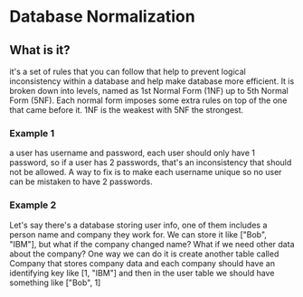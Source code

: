 # Database Normalization

## What is it?

it's a set of rules that you can follow that help to prevent logical inconsistency within a database and help make database more efficient. It is broken down into levels, named as 1st Normal Form (1NF) up to 5th Normal Form (5NF). Each normal form imposes some extra rules on top of the one that came before it. 1NF is the weakest with 5NF the strongest.

### Example 1

a user has username and password, each user should only have 1 password, so if a user has 2 passwords, that's an inconsistency that should not be allowed. A way to fix is to make each username unique so no user can be mistaken to have 2 passwords.

### Example 2

Let's say there's a database storing user info, one of them includes a person name and company they work for. We can store it like ["Bob", "IBM"], but what if the company changed name? What if we need other data about the company? One way we can do it is create another table called Company that stores company data and each company should have an identifying key like [1, "IBM"] and then in the user table we should have something like ["Bob", 1]
